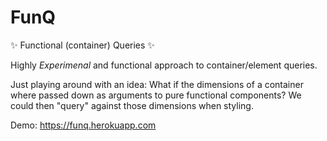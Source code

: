 # FunQ

:sparkles: Functional (container) Queries :sparkles:

Highly *Experimenal* and functional approach to container/element queries.

Just playing around with an idea: What if the dimensions of a container where passed down as arguments to pure functional components? We could then "query" against those dimensions when styling.

Demo: https://funq.herokuapp.com

